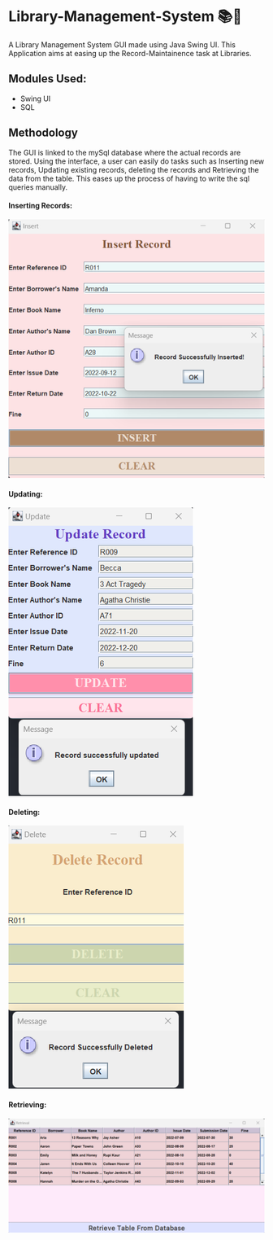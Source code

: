 # Library-Management-System 📚🔖
A Library Management System GUI made using Java Swing UI. This Application aims at easing up the Record-Maintainence task at Libraries.

## Modules Used:
- Swing UI
- SQL

## Methodology
The GUI is linked to the mySql database where the actual records are stored. Using the interface, a user can easily do tasks such as Inserting new records, Updating existing records, deleting the records and Retrieving the data from the table. This eases up the process of having to write the sql queries manually.

#### Inserting Records:
![insert](images/insert.png)

#### Updating:
![update](images/update.png)

#### Deleting:
![delete](images/delete.png)

#### Retrieving:
![retreiving](images/retieval.png)
